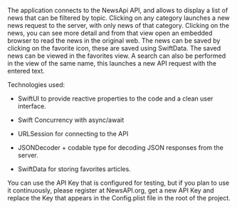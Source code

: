 The application connects to the NewsApi API, and allows to display a list of news that can be filtered by topic.
Clicking on any category launches a new news request to the server, with only news of that category.
 Clicking on the news, you can see more detail and from that view open an embedded browser to read the news in the original web.
The news can be saved by clicking on the favorite icon, these are saved using SwiftData.
The saved news can be viewed in the favorites view.
A search can also be performed in the view of the same name, this launches a new API request with the entered text.


 Technologies used:

-	SwiftUI to provide reactive properties to the code and a clean user interface.

-	Swift Concurrency with async/await

-	URLSession for connecting to the API

-	JSONDecoder  + codable type for decoding JSON responses from the server.

-	SwiftData  for storing favorites articles. 



You can use the API Key that is configured for testing, but if you plan to use it continuously, please register at NewsAPI.org, get a new API Key and replace the Key that appears in the Config.plist file in the root of the project.

